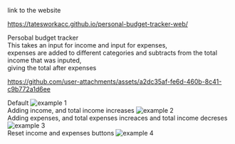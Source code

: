 link to the website  

https://tatesworkacc.github.io/personal-budget-tracker-web/
  
Persobal budget tracker  
This takes an input for income and input for expenses,  
expenses are added to different categories and subtracts from the total income that was inputed,  
giving the total after expenses   


https://github.com/user-attachments/assets/a2dc35af-fe6d-460b-8c41-c9b772a1d6ee

  

  Default
![example 1](https://github.com/user-attachments/assets/40da238d-9c0f-4489-a0f6-5c0a97022591)  
  Adding income, and total income increases
![example 2](https://github.com/user-attachments/assets/a797c47d-2349-4891-9f2b-61ef88d39e54)  
  Adding expenses, and total expenses increaces and total income decreses
![example 3](https://github.com/user-attachments/assets/22a5102c-af25-4eb5-aea0-2bc85f9f6a67)  
  Reset income and expenses buttons
![example 4](https://github.com/user-attachments/assets/2cbaa721-5c89-4809-8728-10efb7fc0c7d)  
